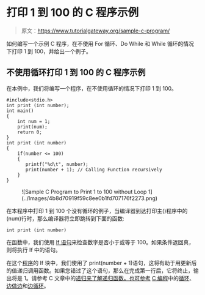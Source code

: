 # 打印 1 到 100 的 C 程序示例

> 原文：<https://www.tutorialgateway.org/sample-c-program/>

如何编写一个示例 C 程序，在不使用 For 循环、Do While 和 While 循环的情况下打印 1 到 100，并给出一个例子。

## 不使用循环打印 1 到 100 的 C 程序示例

在本例中，我们将编写一个程序，在不使用循环的情况下打印 1 到 100。

```
#include<stdio.h>
int print (int number);
int main()
{
    int num = 1;
    print(num);
    return 0;
}
int print (int number)
{
    if(number <= 100)
    {
       printf("%d\t", number);
       print(number + 1); // Calling Function recursively
    }
}
```

<figure class="wp-block-image">![Sample C Program to Print 1 to 100 without Loop 1](../Images/4b8d70919f59c8ee0b1fd707176f2273.png)</figure>

在本程序中打印 1 到 100 个没有循环的例子，当编译器到达打印主()程序中的(num)行时，那么编译器将立即跳转到下面的函数:

```
int print (int number)
```

在函数中，我们使用 [If 语句](https://www.tutorialgateway.org/if-statement-in-c/)来检查数字是否小于或等于 100。如果条件返回真，则将执行 If 中的语句。

在这个[程序](https://www.tutorialgateway.org/c-programming-examples/)的 If 块中，我们使用了 print(number + 1)语句，这将有助于用更新后的值递归调用函数。如果您错过了这个语句，那么在完成第一行后，它将终止，输出将是 1。请参考 C 文章中的[递归来了解递归函数。也可参考](https://www.tutorialgateway.org/recursion-in-c/) [C 编程](https://www.tutorialgateway.org/c-programming/)中的[循环](https://www.tutorialgateway.org/for-loop-in-c-programming/)、[边做边](https://www.tutorialgateway.org/do-while-loop-in-c/)和[边循环](https://www.tutorialgateway.org/while-loop-in-c/)。